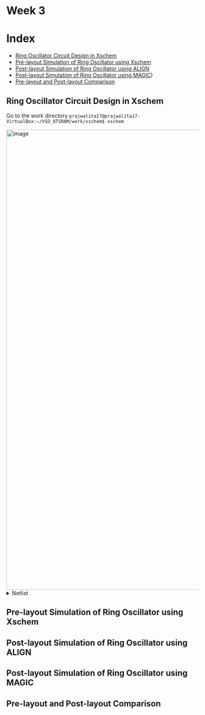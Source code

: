 # Week 3
# Index

- [Ring Oscillator Circuit Design in Xschem](https://github.com/prajwalita17/msvsd8tsram/edit/main/week3/README.md#ring-oscillator-circuit-design-in-xschem)
- [Pre-layout Simulation of Ring Oscillator using Xschem](https://github.com/prajwalita17/msvsd8tsram/edit/main/week3/README.md#pre-layout-simulation-of-ring-oscillator-using-xschem)
- [Post-layout Simulation of Ring Oscillator using ALIGN](https://github.com/prajwalita17/msvsd8tsram/edit/main/week3/README.md#post-layout-simulation-of-ring-oscillator-using-align)
- [Post-layout Simulation of Ring Oscillator using MAGIC](https://github.com/prajwalita17/msvsd8tsram/edit/main/week3/README.md#post-layout-simulation-of-ring-oscillator-using-magic))
- [Pre-layout and Post-layout Comparison](https://github.com/prajwalita17/msvsd8tsram/blob/main/week3/README.md#pre-layout-and-post-layout-comparison)

## Ring Oscillator Circuit Design in Xschem
Go to the work directory `prajwalita17@prajwalita17-VirtualBox:~/VSD_8TSRAM/work/xschem$ xschem`

<img width="1203" alt="image" src="https://user-images.githubusercontent.com/104830557/222686065-aa1ee8d2-aafc-4556-b189-0ace02b5a6c6.png">

<details>
  <summary>Netlist</summary>
  
```  
** sch_path: /home/prajwalita17/VSD_8TSRAM/work/xschem/ring_oscillator.sch
**.subckt ring_oscillator
XM1 net1 OUT VDD net3 sky130_fd_pr__pfet_01v8 L=0.15 W=1 nf=1 ad='int((nf+1)/2) * W/nf * 0.29' as='int((nf+2)/2) * W/nf * 0.29'
+ pd='2*int((nf+1)/2) * (W/nf + 0.29)' ps='2*int((nf+2)/2) * (W/nf + 0.29)' nrd='0.29 / W' nrs='0.29 / W'
+ sa=0 sb=0 sd=0 mult=1 m=1
XM2 net2 net1 VDD net4 sky130_fd_pr__pfet_01v8 L=0.15 W=1 nf=1 ad='int((nf+1)/2) * W/nf * 0.29' as='int((nf+2)/2) * W/nf * 0.29'
+ pd='2*int((nf+1)/2) * (W/nf + 0.29)' ps='2*int((nf+2)/2) * (W/nf + 0.29)' nrd='0.29 / W' nrs='0.29 / W'
+ sa=0 sb=0 sd=0 mult=1 m=1
XM3 OUT net2 VDD net5 sky130_fd_pr__pfet_01v8 L=0.15 W=1 nf=1 ad='int((nf+1)/2) * W/nf * 0.29' as='int((nf+2)/2) * W/nf * 0.29'
+ pd='2*int((nf+1)/2) * (W/nf + 0.29)' ps='2*int((nf+2)/2) * (W/nf + 0.29)' nrd='0.29 / W' nrs='0.29 / W'
+ sa=0 sb=0 sd=0 mult=1 m=1
XM4 net1 OUT GND net6 sky130_fd_pr__nfet_01v8 L=0.15 W=1 nf=1 ad='int((nf+1)/2) * W/nf * 0.29' as='int((nf+2)/2) * W/nf * 0.29'
+ pd='2*int((nf+1)/2) * (W/nf + 0.29)' ps='2*int((nf+2)/2) * (W/nf + 0.29)' nrd='0.29 / W' nrs='0.29 / W'
+ sa=0 sb=0 sd=0 mult=1 m=1
XM5 net2 net1 GND net7 sky130_fd_pr__nfet_01v8 L=0.15 W=1 nf=1 ad='int((nf+1)/2) * W/nf * 0.29' as='int((nf+2)/2) * W/nf * 0.29'
+ pd='2*int((nf+1)/2) * (W/nf + 0.29)' ps='2*int((nf+2)/2) * (W/nf + 0.29)' nrd='0.29 / W' nrs='0.29 / W'
+ sa=0 sb=0 sd=0 mult=1 m=1
XM6 OUT net2 GND net8 sky130_fd_pr__nfet_01v8 L=0.15 W=1 nf=1 ad='int((nf+1)/2) * W/nf * 0.29' as='int((nf+2)/2) * W/nf * 0.29'
+ pd='2*int((nf+1)/2) * (W/nf + 0.29)' ps='2*int((nf+2)/2) * (W/nf + 0.29)' nrd='0.29 / W' nrs='0.29 / W'
+ sa=0 sb=0 sd=0 mult=1 m=1
Vdd VDD GND 1.8
.save i(vdd)
**** begin user architecture code
.lib /usr/local/share/pdk/sky130A/libs.tech/ngspice/sky130.lib.spice tt
.tran 1p 4n
.save all
**** end user architecture code
**.ends
.GLOBAL GND
.GLOBAL VDD
.end
```
  
</details>

## Pre-layout Simulation of Ring Oscillator using Xschem
## Post-layout Simulation of Ring Oscillator using ALIGN
## Post-layout Simulation of Ring Oscillator using MAGIC
## Pre-layout and Post-layout Comparison


